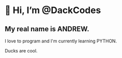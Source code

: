 # 👋 Hi, I’m @DackCodes
## My real name is ANDREW.

I love to program and I'm currently learning PYTHON.

Ducks are cool.
